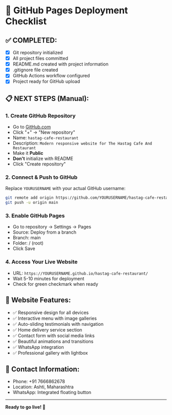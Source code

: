 # 🚀 GitHub Pages Deployment Checklist

## ✅ **COMPLETED:**

- [x] Git repository initialized
- [x] All project files committed
- [x] README.md created with project information
- [x] .gitignore file created
- [x] GitHub Actions workflow configured
- [x] Project ready for GitHub upload

## 📋 **NEXT STEPS (Manual):**

### 1. Create GitHub Repository

- Go to [GitHub.com](https://github.com)
- Click "+" → "New repository"
- Name: `hastag-cafe-restaurant`
- Description: `Modern responsive website for The Hastag Cafe And Restaurant`
- Make it **Public**
- **Don't** initialize with README
- Click "Create repository"

### 2. Connect & Push to GitHub

Replace `YOURUSERNAME` with your actual GitHub username:

```bash
git remote add origin https://github.com/YOURUSERNAME/hastag-cafe-restaurant.git
git push -u origin main
```

### 3. Enable GitHub Pages

- Go to repository → Settings → Pages
- Source: Deploy from a branch
- Branch: main
- Folder: / (root)
- Click Save

### 4. Access Your Live Website

- URL: `https://YOURUSERNAME.github.io/hastag-cafe-restaurant/`
- Wait 5-10 minutes for deployment
- Check for green checkmark when ready

## 🌟 **Website Features:**

- ✅ Responsive design for all devices
- ✅ Interactive menu with image galleries
- ✅ Auto-sliding testimonials with navigation
- ✅ Home delivery service section
- ✅ Contact form with social media links
- ✅ Beautiful animations and transitions
- ✅ WhatsApp integration
- ✅ Professional gallery with lightbox

## 📱 **Contact Information:**

- Phone: +91 7666862678
- Location: Ashti, Maharashtra
- WhatsApp: Integrated floating button

---

**Ready to go live! 🎉**
